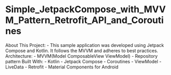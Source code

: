 # Simple_JetpackCompose_with_MVVM_Pattern_Retrofit_API_and_Coroutines
About This Project: - This sample application was developed using Jetpack Compose and Kotlin. It follows the MVVM and adheres to best practices. Architecture: - MVVM(Model ComposableView ViewModel) - Repository pattern  Built With: - Kotlin - Jetpack Compose - Coroutines - ViewModel - LiveData - Retrofit - Material Components for Android
